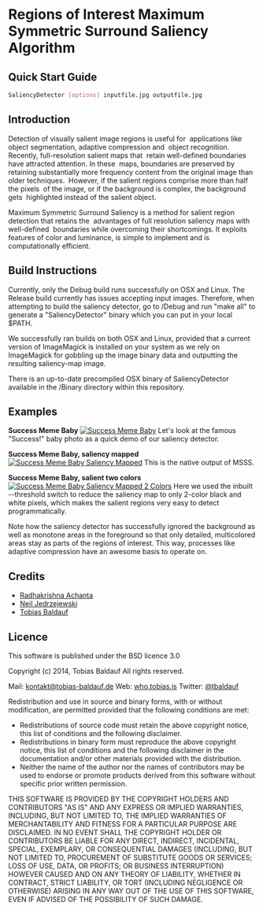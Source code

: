 Regions of Interest Maximum Symmetric Surround Saliency Algorithm
============

## Quick Start Guide

```bash
SaliencyDetector [options] inputfile.jpg outputfile.jpg
```

## Introduction

Detection of visually salient image regions is useful for  applications like object segmentation, adaptive compression and  object recognition. Recently, full-resolution salient maps that  retain well-defined boundaries have attracted attention. In these  maps, boundaries are preserved by retaining substantially more frequency content from the original image than older techniques.  However, if the salient regions comprise more than half the pixels  of the image, or if the background is complex, the background gets  highlighted instead of the salient object.

Maximum Symmetric Surround Saliency is a method for salient region detection that retains the  advantages of full resolution saliency maps with well-defined  boundaries while overcoming their shortcomings. It exploits  features of color and luminance, is simple to implement and is  computationally efficient.

## Build Instructions

Currently, only the Debug build runs successfully on OSX and Linux. The Release build currently has issues accepting input images. Therefore, when attempting to build the saliency detector, go to /Debug and run "make all" to generate a "SaliencyDetector" binary which you can put in your local $PATH.

We successfully ran builds on both OSX and Linux, provided that a current version of ImageMagick is installed on your system as we rely on ImageMagick for gobbling up the image binary data and outputting the resulting saliency-map image.

There is an up-to-date precompiled OSX binary of SaliencyDetector available in the /Binary directory within this repository.

## Examples

**Success Meme Baby**
[![Success Meme Baby](imagedemo/success-meme-baby.jpg)](https://raw.github.com/technopagan/mss-saliency/master/imagedemo/success-meme-baby.jpg)
Let's look at the famous "Success!" baby photo as a quick demo of our saliency detector.

**Success Meme Baby, saliency mapped**
[![Success Meme Baby Saliency Mapped](imagedemo/success-meme-baby-salient.jpg)](https://raw.github.com/technopagan/mss-saliency/master/imagedemo/success-meme-baby-salient.jpg)
This is the native output of MSSS.

**Success Meme Baby, salient two colors**
[![Success Meme Baby Saliency Mapped 2 Colors](imagedemo/success-meme-baby-salient-2color.jpg)](https://raw.github.com/technopagan/mss-saliency/master/imagedemo/success-meme-baby-salient-2color.jpg)
Here we used the inbuilt --threshold switch to reduce the saliency map to only 2-color black and white pixels, which makes the salient regions very easy to detect programmatically.

Note how the saliency detector has successfully ignored the background as well as monotone areas in the foreground so that only detailed, multicolored areas stay as parts of the regions of interest. This way, processes like adaptive compression have an awesome basis to operate on.

## Credits

 * [Radhakrishna Achanta](http://ivrg.epfl.ch/people/achanta)
 * [Neil Jedrzejewski](http://www.wunderboy.org/about.php)
 * [Tobias Baldauf](http://who.tobias.is/)

## Licence

This software is published under the BSD licence 3.0

Copyright (c) 2014, Tobias Baldauf
All rights reserved.

Mail: [kontakt@tobias-baldauf.de](mailto:kontakt@tobias-baldauf.de)
Web: [who.tobias.is](http://who.tobias.is/)
Twitter: [@tbaldauf](http://twitter.com/tbaldauf)

Redistribution and use in source and binary forms, with or without modification, are permitted provided that the following conditions are met:

 * Redistributions of source code must retain the above copyright notice, this list of conditions and the following disclaimer.
 * Redistributions in binary form must reproduce the above copyright notice, this list of conditions and the following disclaimer in the documentation and/or other materials provided with the distribution.
 * Neither the name of the author nor the names of contributors may be used to endorse or promote products derived from this software without specific prior written permission.

THIS SOFTWARE IS PROVIDED BY THE COPYRIGHT HOLDERS AND CONTRIBUTORS "AS IS" AND ANY EXPRESS OR IMPLIED WARRANTIES, INCLUDING, BUT NOT LIMITED TO, THE IMPLIED WARRANTIES OF MERCHANTABILITY AND FITNESS FOR A PARTICULAR PURPOSE ARE DISCLAIMED. IN NO EVENT SHALL THE COPYRIGHT HOLDER OR CONTRIBUTORS BE LIABLE FOR ANY DIRECT, INDIRECT, INCIDENTAL, SPECIAL, EXEMPLARY, OR CONSEQUENTIAL DAMAGES (INCLUDING, BUT NOT LIMITED TO, PROCUREMENT OF SUBSTITUTE GOODS OR SERVICES; LOSS OF USE, DATA, OR PROFITS; OR BUSINESS INTERRUPTION) HOWEVER CAUSED AND ON ANY THEORY OF LIABILITY, WHETHER IN CONTRACT, STRICT LIABILITY, OR TORT (INCLUDING NEGLIGENCE OR OTHERWISE) ARISING IN ANY WAY OUT OF THE USE OF THIS SOFTWARE, EVEN IF ADVISED OF THE POSSIBILITY OF SUCH DAMAGE.
